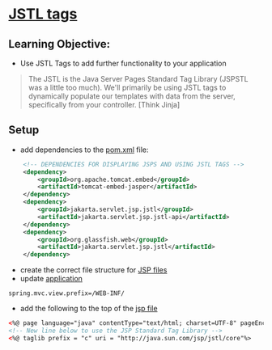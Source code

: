 # [JSTL tags](https://login.codingdojo.com/m/315/9532/64553)

## Learning Objective:

- Use JSTL Tags to add further functionality to your application

>The JSTL is the Java Server Pages Standard Tag Library (JSPSTL was a little too much). We'll primarily be using JSTL tags to dynamically populate our templates with data from the server, specifically from your controller. [Think Jinja]

## Setup

- add dependencies to the [pom.xml](../jstl-demo/pom.xml) file:

```xml
    <!-- DEPENDENCIES FOR DISPLAYING JSPS AND USING JSTL TAGS -->
    <dependency>
        <groupId>org.apache.tomcat.embed</groupId>
        <artifactId>tomcat-embed-jasper</artifactId>
    </dependency>
    <dependency>
        <groupId>jakarta.servlet.jsp.jstl</groupId>
        <artifactId>jakarta.servlet.jsp.jstl-api</artifactId>
    </dependency>
    <dependency>
        <groupId>org.glassfish.web</groupId>
        <artifactId>jakarta.servlet.jsp.jstl</artifactId>
    </dependency>
```

- create the correct file structure for [JSP files](../jstl-demo/src/main/webapp/WEB-INF/index.jsp)
- update [application](../jstl-demo/src/main/resources/application.properties)

```
spring.mvc.view.prefix=/WEB-INF/
```

- add the following to the top of the [jsp file](../jstl-demo/src/main/webapp/WEB-INF/index.jsp)

```html
<%@ page language="java" contentType="text/html; charset=UTF-8" pageEncoding="UTF-8"%>
<!-- New line below to use the JSP Standard Tag Library -->
<%@ taglib prefix = "c" uri = "http://java.sun.com/jsp/jstl/core"%>
```